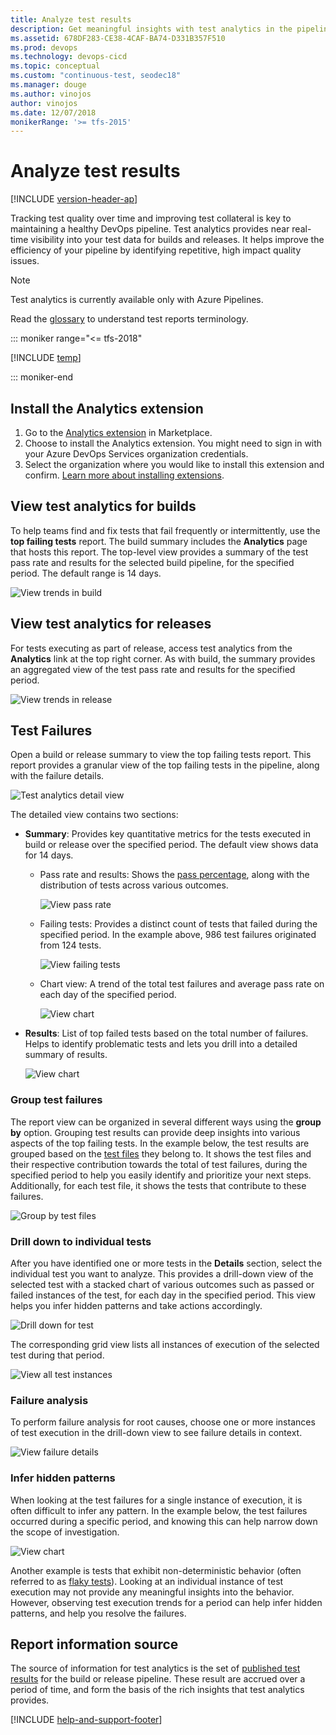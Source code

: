 ```yaml
---
title: Analyze test results
description: Get meaningful insights with test analytics in the pipeline
ms.assetid: 678DF283-CE38-4CAF-BA74-D331B357F510
ms.prod: devops
ms.technology: devops-cicd
ms.topic: conceptual
ms.custom: "continuous-test, seodec18"
ms.manager: douge
ms.author: vinojos
author: vinojos
ms.date: 12/07/2018
monikerRange: '>= tfs-2015'
---
```


# Analyze test results

[!INCLUDE [version-header-ap](../_shared/version-team-services.md)]

Tracking test quality over time and improving test collateral is key to maintaining a healthy DevOps pipeline.
Test analytics provides near real-time visibility into your test data for builds and releases.
It helps improve the efficiency of your pipeline by identifying repetitive, high impact quality issues.

> [!NOTE]
> Test analytics is currently available only with Azure Pipelines.

Read the [glossary](./test-glossary.md) to understand test reports terminology.

::: moniker range="<= tfs-2018"

[!INCLUDE [temp](../_shared/concept-rename-note.md)]

::: moniker-end

## Install the Analytics extension

1. Go to the [Analytics extension](https://marketplace.visualstudio.com/items?itemName=ms.vss-analytics) in Marketplace.
1. Choose to install the Analytics extension. You might need to sign in with your Azure DevOps Services organization credentials.
2. Select the organization where you would like to install this extension and confirm. [Learn more about installing extensions](../../marketplace/overview.md).

<a name="viewinbuild"></a>

## View test analytics for builds

To help teams find and fix tests that fail frequently or intermittently, use the **top failing tests** report.
The build summary includes the **Analytics** page that hosts this report.
The top-level view provides a summary of the test pass rate and results for the selected build pipeline, for the specified period.
The default range is 14 days. 

![View trends in build](_img/test-analytics/view-in-build.png)

<a name="viewinrelease"></a>

## View test analytics for releases

For tests executing as part of release, access test analytics from the **Analytics** link at the top right corner.
As with build, the summary provides an aggregated view of the test pass rate and results for the specified period.

![View trends in release](_img/test-analytics/view-in-release.png)

## Test Failures

Open a build or release summary to view the top failing tests report.
This report provides a granular view of the top failing tests in the pipeline, along with the failure details. 

![Test analytics detail view](_img/test-analytics/test-failures.png)

The detailed view contains two sections:

* **Summary**: Provides key quantitative metrics for the tests executed in build or release over the specified period. The default view shows data for 14 days.  

  - Pass rate and results: Shows the [pass percentage](test-glossary.md), along with the distribution of tests across various outcomes. 

    ![View pass rate](_img/test-analytics/pass-rate.png)

  - Failing tests: Provides a distinct count of tests that failed during the specified period. In the example above, 986 test failures originated from 124 tests. 

    ![View failing tests](_img/test-analytics/failing-tests.png)

  - Chart view: A trend of the total test failures and average pass rate on each day of the specified period. 

    ![View chart](_img/test-analytics/chart-view.png)

* **Results**: List of top failed tests based on the total number of failures.  Helps to identify problematic tests and lets you drill into a detailed summary of results.

  ![View chart](_img/test-analytics/results-view.png)

### Group test failures

The report view can be organized in several different ways using the **group by** option.
Grouping test results can provide deep insights into various aspects of the top failing tests.
In the example below, the test results are grouped based on the [test files](test-glossary.md) they belong to.
It shows the test files and their respective contribution towards the total of test failures, during the
specified period to help you easily identify and prioritize your next steps. 
Additionally, for each test file, it shows the tests that contribute to these failures.

![Group by test files](_img/test-analytics/group-test-failure.png)

### Drill down to individual tests

After you have identified one or more tests in the **Details** section, select the individual test you want to analyze.
This provides a drill-down view of the selected test with a stacked chart of various outcomes such as passed or
failed instances of the test, for each day in the specified period. 
This view helps you infer hidden patterns and take actions accordingly. 

![Drill down for test](_img/test-analytics/drill-down-test.png)

The corresponding grid view lists all instances of execution of the selected test during that period. 

![View all test instances](_img/test-analytics/test-instances.png)

### Failure analysis

To perform failure analysis for root causes, choose one or more instances of test execution in the drill-down view
to see failure details in context.

![View failure details](_img/test-analytics/view-failure-details.png)

### Infer hidden patterns

When looking at the test failures for a single instance of execution, it is often difficult to infer any pattern.
In the example below, the test failures occurred during a specific period, and knowing this can help narrow down the scope of investigation. 

![View chart](_img/test-analytics/infer-pattern.png)

Another example is tests that exhibit non-deterministic behavior (often referred to as [flaky tests](test-glossary.md)).
Looking at an individual instance of test execution may not provide any meaningful insights into the behavior.
However, observing test execution trends for a period can help infer hidden patterns, and help you resolve the failures.

## Report information source

The source of information for test analytics is the set of [published test results](../tasks/test/publish-test-results.md) for
the build or release pipeline.
These result are accrued over a period of time, and form the basis of the rich insights that test analytics provides. 

[!INCLUDE [help-and-support-footer](_shared/help-and-support-footer.md)] 
